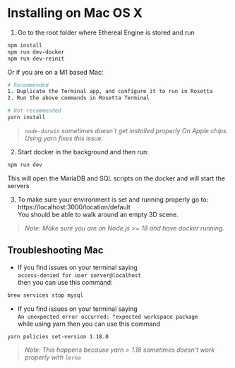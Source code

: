# Installing on Mac OS X

1. Go to the root folder where Ethereal Engine is stored and run
```bash
npm install
npm run dev-docker
npm run dev-reinit
```
Or if you are on a M1 based Mac:
```bash
# Recommended
1. Duplicate the Terminal app, and configure it to run in Rosetta
2. Run the above commands in Rosetta Terminal

# Not recommended
yarn install
```
> _`node-darwin` sometimes doesn't get installed properly On Apple chips. Using yarn fixes this issue._

2. Start docker in the background and then run:
```bash
npm run dev
```
This will open the MariaDB and SQL scripts on the docker and will start the servers

3. To make sure your environment is set and running properly go to:  
   https://localhost:3000/location/default  
   You should be able to walk around an empty 3D scene.

> _Note: Make sure you are on Node.js >= 18 and have docker running._

## Troubleshooting Mac
- If you find issues on your terminal saying  
  `access-denied for user server@localhost`  
  then you can use this command:  
```bash
brew services stop mysql
```

- If you find issues on your terminal saying  
  `An unexpected error occurred: "expected workspace package`  
  while using yarn then you can use this command  
```bash
yarn policies set-version 1.18.0
```
> _Note: This happens because yarn > 1.18 sometimes doesn't work properly with `lerna`_
